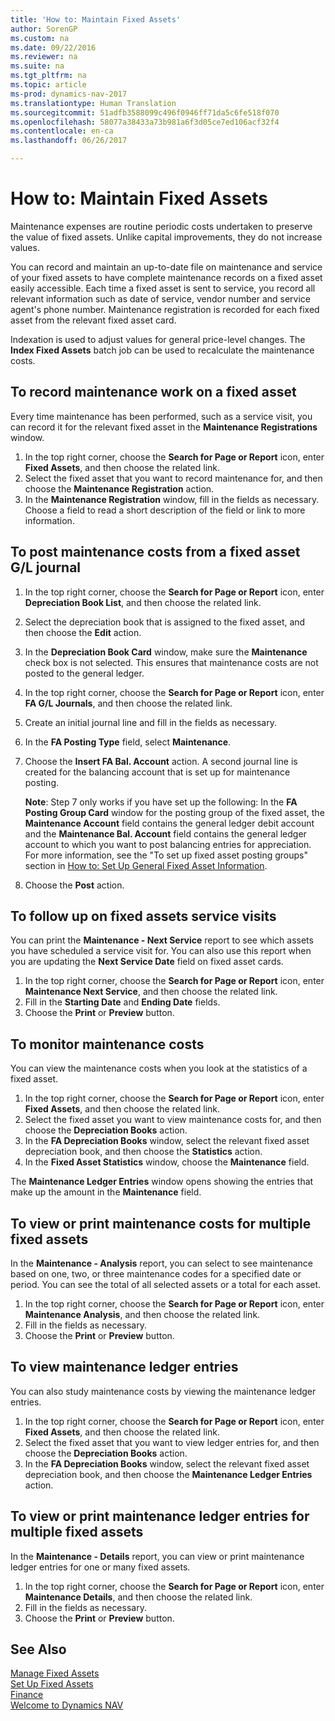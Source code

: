 ```yaml
---
title: 'How to: Maintain Fixed Assets'
author: SorenGP
ms.custom: na
ms.date: 09/22/2016
ms.reviewer: na
ms.suite: na
ms.tgt_pltfrm: na
ms.topic: article
ms-prod: dynamics-nav-2017
ms.translationtype: Human Translation
ms.sourcegitcommit: 51adfb3588099c496f0946ff71da5c6fe518f070
ms.openlocfilehash: 58077a38433a73b981a6f3d05ce7ed106acf32f4
ms.contentlocale: en-ca
ms.lasthandoff: 06/26/2017

---
```


# <a name="how-to-maintain-fixed-assets"></a>How to: Maintain Fixed Assets
Maintenance expenses are routine periodic costs undertaken to preserve the value of fixed assets. Unlike capital improvements, they do not increase values.

You can record and maintain an up-to-date file on maintenance and service of your fixed assets to have complete maintenance records on a fixed asset easily accessible. Each time a fixed asset is sent to service, you record all relevant information such as date of service, vendor number and service agent's phone number. Maintenance registration is recorded for each fixed asset from the relevant fixed asset card.

Indexation is used to adjust values for general price-level changes. The **Index Fixed Assets** batch job can be used to recalculate the maintenance costs.

## <a name="to-record-maintenance-work-on-a-fixed-asset"></a>To record maintenance work on a fixed asset  
Every time maintenance has been performed, such as a service visit, you can record it for the relevant fixed asset in the **Maintenance Registrations** window.  

1. In the top right corner, choose the **Search for Page or Report** icon, enter **Fixed Assets**, and then choose the related link.  
2. Select the fixed asset that you want to record maintenance for, and then choose the **Maintenance Registration** action.
3. In the **Maintenance Registration** window, fill in the fields as necessary. Choose a field to read a short description of the field or link to more information.  

## <a name="to-post-maintenance-costs-from-a-fixed-asset-gl-journal"></a>To post maintenance costs from a fixed asset G/L journal
1. In the top right corner, choose the **Search for Page or Report** icon, enter **Depreciation Book List**, and then choose the related link.  
2. Select the depreciation book that is assigned to the fixed asset, and then choose the **Edit** action.
3. In the **Depreciation Book Card** window, make sure the **Maintenance** check box is not selected. This ensures that maintenance costs are not posted to the general ledger.
4. In the top right corner, choose the **Search for Page or Report** icon, enter **FA G/L Journals**, and then choose the related link.  
5. Create an initial journal line and fill in the fields as necessary.
6. In the **FA Posting Type** field, select **Maintenance**.
7. Choose the **Insert FA Bal. Account** action. A second journal line is created for the balancing account that is set up for maintenance posting.

    **Note**: Step 7 only works if you have set up the following: In the **FA Posting Group Card** window for the posting group of the fixed asset, the **Maintenance Account** field contains the general ledger debit account and the **Maintenance Bal. Account** field contains the general ledger account to which you want to post balancing entries for appreciation. For more information, see the "To set up fixed asset posting groups" section in [How to: Set Up General Fixed Asset Information](fa-how-setup-general.md).
8. Choose the **Post** action.

## <a name="to-follow-up-on-fixed-assets-service-visits"></a>To follow up on fixed assets service visits
You can print the **Maintenance - Next Service** report to see which assets you have scheduled a service visit for. You can also use this report when you are updating the **Next Service Date** field on fixed asset cards.  

1. In the top right corner, choose the **Search for Page or Report** icon, enter **Maintenance Next Service**, and then choose the related link.  
2. Fill in the **Starting Date** and **Ending Date** fields.  
3. Choose the **Print** or **Preview** button.

## <a name="to-monitor-maintenance-costs"></a>To monitor maintenance costs  
You can view the maintenance costs when you look at the statistics of a fixed asset.  

1. In the top right corner, choose the **Search for Page or Report** icon, enter **Fixed Assets**, and then choose the related link.
2. Select the fixed asset you want to view maintenance costs for, and then choose the **Depreciation Books** action.
3. In the **FA Depreciation Books** window, select the relevant fixed asset depreciation book, and then choose the **Statistics** action.
4. In the **Fixed Asset Statistics** window, choose the **Maintenance** field.

The **Maintenance Ledger Entries** window opens showing the entries that make up the amount in the **Maintenance** field.

## <a name="to-view-or-print-maintenance-costs-for-multiple-fixed-assets"></a>To view or print maintenance costs for multiple fixed assets  
In the **Maintenance - Analysis** report, you can select to see maintenance based on one, two, or three maintenance codes for a specified date or period. You can see the total of all selected assets or a total for each asset.

1. In the top right corner, choose the **Search for Page or Report** icon, enter **Maintenance Analysis**, and then choose the related link.
2. Fill in the fields as necessary.
3. Choose the **Print** or **Preview** button.

## <a name="to-view-maintenance-ledger-entries"></a>To view maintenance ledger entries
You can also study maintenance costs by viewing the maintenance ledger entries.  
1. In the top right corner, choose the **Search for Page or Report** icon, enter **Fixed Assets**, and then choose the related link.
2. Select the fixed asset that you want to view ledger entries for, and then choose the **Depreciation Books** action.
3. In the **FA Depreciation Books** window, select the relevant fixed asset depreciation book, and then choose the **Maintenance Ledger Entries** action.

## <a name="to-view-or-print-maintenance-ledger-entries-for-multiple-fixed-assets"></a>To view or print maintenance ledger entries for multiple fixed assets  
In the **Maintenance - Details** report, you can view or print maintenance ledger entries for one or many fixed assets.  

1. In the top right corner, choose the **Search for Page or Report** icon, enter **Maintenance Details**, and then choose the related link.
2. Fill in the fields as necessary.
3. Choose the **Print** or **Preview** button.

## <a name="see-also"></a>See Also
[Manage Fixed Assets](fa-manage.md)  
[Set Up Fixed Assets](fa-setup.md)  
[Finance](finance-setup.md)  
[Welcome to Dynamics NAV](across-get-started.md)

